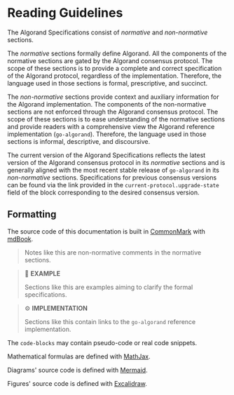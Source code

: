# Reading Guidelines

The Algorand Specifications consist of _normative_ and _non-normative_ sections.

The _normative_ sections formally define Algorand. All the components of the normative
sections are gated by the Algorand consensus protocol. The scope of these sections
is to provide a complete and correct specification of the Algorand protocol, regardless
of the implementation. Therefore, the language used in those sections is formal,
prescriptive, and succinct.

The _non-normative_ sections provide context and auxiliary information for the Algorand
implementation. The components of the non-normative sections are not enforced through
the Algorand consensus protocol. The scope of these sections is to ease understanding
of the normative sections and provide readers with a comprehensive view the Algorand
reference implementation (`go-algorand`). Therefore, the language used in those
sections is informal, descriptive, and discoursive.

The current version of the Algorand Specifications reflects the latest version of the
Algorand consensus protocol in its _normative_ sections and is generally aligned with
the most recent stable release of `go-algorand` in its _non-normative_ sections.
Specifications for previous consensus versions can be found via the link provided in
the `current-protocol.upgrade-state` field of the block corresponding to the desired
consensus version.

## Formatting

The source code of this documentation is built in [CommonMark](https://commonmark.org/)
with [mdBook](https://rust-lang.github.io/mdBook/index.html).

> Notes like this are non-normative comments in the normative sections.

> 📎 **EXAMPLE**
>
> Sections like this are examples aiming to clarify the formal specifications.

> ⚙️ **IMPLEMENTATION**
>
> Sections like this contain links to the `go-algorand` reference implementation.

The `code-blocks` may contain pseudo-code or real code snippets.

Mathematical formulas are defined with [MathJax](https://www.mathjax.org/).

Diagrams' source code is defined with [Mermaid](https://mermaid.js.org/).

Figures' source code is defined with [Excalidraw](https://excalidraw.com/).